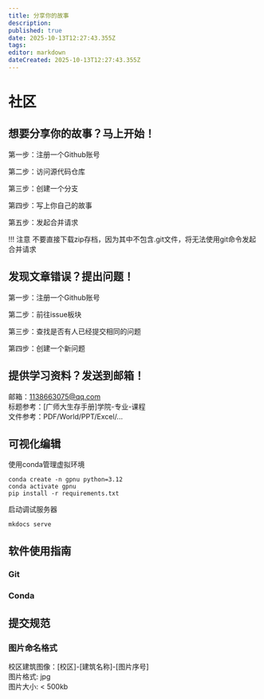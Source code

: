 ```yaml
---
title: 分享你的故事
description: 
published: true
date: 2025-10-13T12:27:43.355Z
tags: 
editor: markdown
dateCreated: 2025-10-13T12:27:43.355Z
---
```


# 社区

## 想要分享你的故事？马上开始！

第一步：注册一个Github账号

第二步：访问源代码仓库

第三步：创建一个分支

第四步：写上你自己的故事

第五步：发起合并请求

!!! 注意
    不要直接下载zip存档，因为其中不包含.git文件，将无法使用git命令发起合并请求

## 发现文章错误？提出问题！

第一步：注册一个Github账号

第二步：前往issue板块

第三步：查找是否有人已经提交相同的问题

第四步：创建一个新问题

## 提供学习资料？发送到邮箱！

邮箱：1138663075@qq.com  
标题参考：[广师大生存手册]学院-专业-课程  
文件参考：PDF/World/PPT/Excel/...  

## 可视化编辑

使用conda管理虚拟环境

```
conda create -n gpnu python=3.12
conda activate gpnu
pip install -r requirements.txt
```

启动调试服务器

```
mkdocs serve
```

## 软件使用指南

### Git

### Conda

## 提交规范

### 图片命名格式

校区建筑图像：[校区]-[建筑名称]-[图片序号]  
图片格式: jpg  
图片大小: < 500kb
